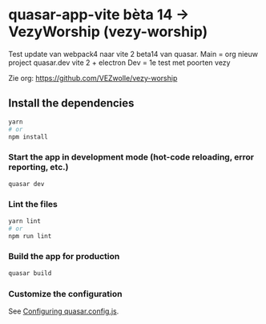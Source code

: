 # quasar-app-vite bèta 14 -> VezyWorship (vezy-worship)

Test update van webpack4 naar vite 2 beta14 van quasar.
Main = org nieuw project quasar.dev vite 2 + electron 
Dev = 1e test met poorten vezy

Zie org: https://github.com/VEZwolle/vezy-worship

## Install the dependencies
```bash
yarn
# or
npm install
```

### Start the app in development mode (hot-code reloading, error reporting, etc.)
```bash
quasar dev
```


### Lint the files
```bash
yarn lint
# or
npm run lint
```



### Build the app for production
```bash
quasar build
```

### Customize the configuration
See [Configuring quasar.config.js](https://v2.quasar.dev/quasar-cli-vite/quasar-config-js).
